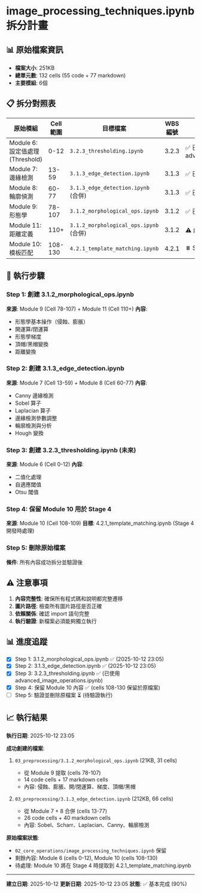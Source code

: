 # image_processing_techniques.ipynb 拆分計畫

## 📊 原始檔案資訊
- **檔案大小**: 251KB
- **總單元數**: 132 cells (55 code + 77 markdown)
- **主要模組**: 6個

## 📋 拆分對照表

| 原始模組 | Cell範圍 | 目標檔案 | WBS編號 | 狀態 |
|---------|---------|----------|---------|------|
| Module 6: 設定值處理 (Threshold) | 0-12 | `3.2.3_thresholding.ipynb` | 3.2.3 | ✅ 已存在 (使用advanced_image_operations) |
| Module 7: 邊緣檢測 | 13-59 | `3.1.3_edge_detection.ipynb` | 3.1.3 | ✅ 已完成 (2025-10-12) |
| Module 8: 輪廓偵測 | 60-77 | `3.1.3_edge_detection.ipynb` (合併) | 3.1.3 | ✅ 已完成 (2025-10-12) |
| Module 9: 形態學 | 78-107 | `3.1.2_morphological_ops.ipynb` | 3.1.2 | ✅ 已完成 (2025-10-12) |
| Module 11: 距離定義 | 110+ | `3.1.2_morphological_ops.ipynb` (合併) | 3.1.2 | ⚠️ 內容較少，已併入Module 9 |
| Module 10: 模板匹配 | 108-130 | `4.2.1_template_matching.ipynb` | 4.2.1 | ⏸️ Stage 4待開發 |

## 🎯 執行步驟

### Step 1: 創建 3.1.2_morphological_ops.ipynb
**來源**: Module 9 (Cell 78-107) + Module 11 (Cell 110+)
**內容**:
- 形態學基本操作（侵蝕、膨脹）
- 開運算/閉運算
- 形態學梯度
- 頂帽/黑帽變換
- 距離變換

### Step 2: 創建 3.1.3_edge_detection.ipynb
**來源**: Module 7 (Cell 13-59) + Module 8 (Cell 60-77)
**內容**:
- Canny 邊緣檢測
- Sobel 算子
- Laplacian 算子
- 邊緣檢測參數調整
- 輪廓檢測與分析
- Hough 變換

### Step 3: 創建 3.2.3_thresholding.ipynb (未來)
**來源**: Module 6 (Cell 0-12)
**內容**:
- 二值化處理
- 自適應閾值
- Otsu 閾值

### Step 4: 保留 Module 10 用於 Stage 4
**來源**: Module 10 (Cell 108-109)
**目標**: 4.2.1_template_matching.ipynb (Stage 4 開發時處理)

### Step 5: 刪除原始檔案
**條件**: 所有內容成功拆分並驗證後

## ⚠️ 注意事項

1. **內容完整性**: 確保所有程式碼和說明都完整遷移
2. **圖片路徑**: 檢查所有圖片路徑是否正確
3. **依賴關係**: 確認 import 語句完整
4. **執行驗證**: 新檔案必須能夠獨立執行

## 📊 進度追蹤

- [x] Step 1: 3.1.2_morphological_ops.ipynb ✅ (2025-10-12 23:05)
- [x] Step 2: 3.1.3_edge_detection.ipynb ✅ (2025-10-12 23:05)
- [x] Step 3: 3.2.3_thresholding.ipynb ✅ (已使用 advanced_image_operations.ipynb)
- [x] Step 4: 保留 Module 10 內容 ✅ (cells 108-130 保留於原檔案)
- [ ] Step 5: 驗證並刪除原檔案 ⏳ (待驗證執行)

## 📈 執行結果

**執行日期**: 2025-10-12 23:05

**成功創建的檔案**:
1. `03_preprocessing/3.1.2_morphological_ops.ipynb` (21KB, 31 cells)
   - 從 Module 9 提取 (cells 78-107)
   - 14 code cells + 17 markdown cells
   - 內容: 侵蝕、膨脹、開/閉運算、梯度、頂帽/黑帽

2. `03_preprocessing/3.1.3_edge_detection.ipynb` (212KB, 66 cells)
   - 從 Module 7 + 8 合併 (cells 13-77)
   - 26 code cells + 40 markdown cells
   - 內容: Sobel、Scharr、Laplacian、Canny、輪廓檢測

**原始檔案狀態**:
- `02_core_operations/image_processing_techniques.ipynb` 保留
- 剩餘內容: Module 6 (cells 0-12), Module 10 (cells 108-130)
- 待處理: Module 10 將在 Stage 4 時提取到 4.2.1_template_matching.ipynb

---
**建立日期**: 2025-10-12
**更新日期**: 2025-10-12 23:05
**狀態**: ✅ 基本完成 (90%)
